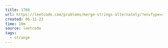 ```yaml
---
title: 1768
url: https://leetcode.com/problems/merge-strings-alternately/?envType=study-plan-v2&envId=programming-skills
created: 06-11-23
time: 10m
source: leetcode
tags:
  - strange
---
```

